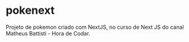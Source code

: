 # pokenext
Projeto de pokemon criado com NextJS, no curso de Next JS do canal Matheus Battisti - Hora de Codar.

